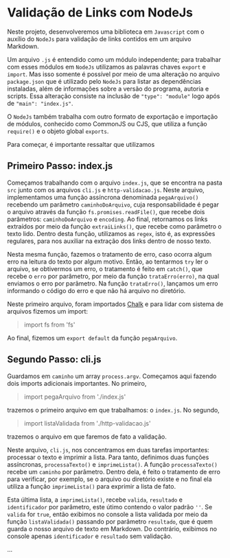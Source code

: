 # Validação de Links com NodeJs

Neste projeto, desenvolveremos uma biblioteca em `Javascript` com o auxílio do `NodeJs` para validação de links contidos em um arquivo Markdown.

Um arquivo `.js` é entendido como um módulo independente; para trabalhar com esses módulos em `NodeJs` utilizamos as palavras chaves `export` e `import`. Mas isso somente é possível por meio de uma alteração no arquivo `package.json` que é utilizado pelo `NodeJs` para listar as dependências instaladas, além de informações sobre a versão do programa, autoria e scripts. Essa alteração consiste na inclusão de `"type": "module"` logo após de `"main": "index.js"`.

O `NodeJs` também trabalha com outro formato de exportação e importação de módulos, conhecido como CommonJS ou CJS, que utiliza a função `require()` e o objeto global `exports`.

Para começar, é importante ressaltar que utilizamos

## Primeiro Passo: index.js

Começamos trabalhando com o arquivo `index.js`, que se encontra na pasta `src` junto com os arquivos `cli.js` e `http-validacao.js`. Neste arquivo, implementamos uma função assíncrona denominada `pegaArquivo()` recebendo um parâmetro `caminhoDoArquivo`, cuja responsabilidade é pegar o arquivo através da função `fs.promises.readFile()`, que recebe dois parâmetros: `caminhoDoArquivo` e `encoding`. Ao final, retornamos os links extraídos por meio da função `extraiLinks()`, que recebe como parâmetro o texto lido. Dentro desta função, utilizamos as `regex`, isto é, as expressões regulares, para nos auxiliar na extração dos links dentro de nosso texto.

Nesta mesma função, fazemos o tratamento de erro, caso ocorra algum erro na leitura do texto por algum motivo. Então, ao tentarmos `try` ler o arquivo, se obtivermos um erro, o tratamento é feito em `catch()`, que recebe o `erro` por parâmetro, por meio da função `trataErro(erro)`, na qual enviamos o erro por parâmetro. Na função `trataErro()`, lançamos um erro informando o código do erro e que não há arquivo no diretório.

Neste primeiro arquivo, foram importados [Chalk](https://github.com/chalk/chalk) e para lidar com sistema de arquivos fizemos um import:

> import fs from 'fs'

Ao final, fizemos um `export default` da função `pegaArquivo`.

## Segundo Passo: cli.js

Guardamos em `caminho` um array `process.argv`. Começamos aqui fazendo dois imports adicionais importantes. No primeiro,

> import pegaArquivo from './index.js'

trazemos o primeiro arquivo em que trabalhamos: o `index.js`. No segundo,

> import listaValidada from './http-validacao.js'

trazemos o arquivo em que faremos de fato a validação.

Neste arquivo, `cli.js`, nos concentramos em duas tarefas importantes: processar o texto e imprimir a lista. Para tanto, definimos duas funções assíncronas, `processaTexto()` e `imprimeLista()`. A função `processaTexto()` recebe um `caminho` por parâmetro. Dentro dela, é feito o tratamento de erro para verificar, por exemplo, se o arquivo ou diretório existe e no final ela utiliza a função `imprimeLista()` para exprimir a lista de fato.

Esta última lista, a `imprimeLista()`, recebe `valida`, `resultado` e `identificador` por parâmetro, este útimo contendo o valor padrão `''`. Se `valida` for `true`, então exibimos no console a lista validada por meio da função `listaValidada()` passando por parâmetro `resultado`, que é quem guarda o nosso arquivo de texto em Markdown. Do contrário, exibimos no console apenas `identificador` e `resultado` sem validação.

...
